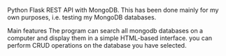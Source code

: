 Python Flask REST API with MongoDB.
This has been done mainly for my own purposes, i.e. testing my MongoDB databases.

Main features
The program can search all mongodb databases on a computer and display them in a simple HTML-based interface.
you can perform CRUD operations on the database you have selected.